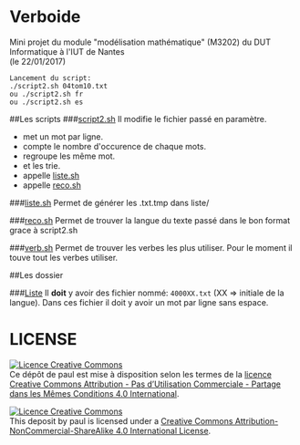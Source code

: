 # Verboide
Mini projet du module "modélisation mathématique" (M3202) du DUT Informatique à l'IUT de Nantes<br/>
(le 22/01/2017)

```
Lancement du script:
./script2.sh 04tom10.txt
ou ./script2.sh fr
ou ./script2.sh es
```
##Les scripts
###[script2.sh](script2.sh)
Il modifie le fichier passé en paramètre.
  * met un mot par ligne.
  * compte le nombre d'occurence de chaque mots.
  * regroupe les même mot.
  * et les trie.
  * appelle [liste.sh](liste.sh)
  * appelle [reco.sh](reco.sh)
  
###[liste.sh](liste.sh)
  Permet de générer les .txt.tmp dans liste/
  
###[reco.sh](reco.sh)
  Permet de trouver la langue du texte passé dans le bon format grace à script2.sh
  
###[verb.sh](verb.sh)
  Permet de trouver les verbes les plus utiliser.
  Pour le moment il touve tout les verbes utiliser.
  
##Les dossier

###[Liste](liste/)
Il  __doit__  y avoir des fichier nommé: `4000XX.txt` (XX => initiale de la langue).
Dans ces fichier il doit y avoir un mot par ligne sans espace.

  
# LICENSE
[![Licence Creative Commons](https://i.creativecommons.org/l/by-nc-sa/4.0/88x31.png)](http://creativecommons.org/licenses/by-nc-sa/4.0/)  
Ce dépôt de paul est mise à disposition selon les termes de la [licence Creative Commons Attribution - Pas d’Utilisation Commerciale - Partage dans les Mêmes Conditions 4.0 International](http://creativecommons.org/licenses/by-nc-sa/4.0/).

[![Licence Creative Commons](https://i.creativecommons.org/l/by-nc-sa/4.0/88x31.png)](http://creativecommons.org/licenses/by-nc-sa/4.0/)  
This deposit by paul is licensed under a [Creative Commons Attribution-NonCommercial-ShareAlike 4.0 International License](http://creativecommons.org/licenses/by-nc-sa/4.0/).
